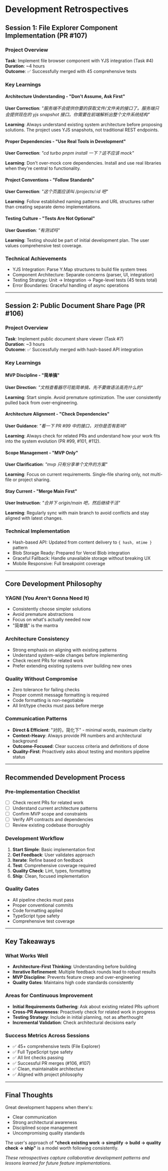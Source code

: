# Development Retrospectives

## Session 1: File Explorer Component Implementation (PR #107)

### Project Overview
**Task**: Implement file browser component with YJS integration (Task #4)  
**Duration**: ~4 hours  
**Outcome**: ✅ Successfully merged with 45 comprehensive tests

### Key Learnings

#### Architecture Understanding - "Don't Assume, Ask First"
**User Correction**: *"服务端不会提供你要的获取文件/文件夹的接口了。服务端只会提供现在的 yjs snapshot 接口。你需要在前端解析出整个文件系统结构"*

**Learning**: Always understand existing system architecture before proposing solutions. The project uses YJS snapshots, not traditional REST endpoints.

#### Proper Dependencies - "Use Real Tools in Development"
**User Correction**: *"cd turbo pnpm install 一下？这不应该 mock"*

**Learning**: Don't over-mock core dependencies. Install and use real libraries when they're central to functionality.

#### Project Conventions - "Follow Standards"
**User Correction**: *"这个页面应该叫 /projects/:id 吧"*

**Learning**: Follow established naming patterns and URL structures rather than creating separate demo implementations.

#### Testing Culture - "Tests Are Not Optional"
**User Question**: *"有测试吗"*

**Learning**: Testing should be part of initial development plan. The user values comprehensive test coverage.

### Technical Achievements
- YJS Integration: Parse Y.Map structures to build file system trees
- Component Architecture: Separate concerns (parser, UI, integration)
- Testing Strategy: Unit → Integration → Page-level tests (45 tests total)
- Error Boundaries: Graceful handling of async operations

---

## Session 2: Public Document Share Page (PR #106)

### Project Overview
**Task**: Implement public document share viewer (Task #7)  
**Duration**: ~3 hours  
**Outcome**: ✅ Successfully merged with hash-based API integration

### Key Learnings

#### MVP Discipline - "简单搞"
**User Direction**: *"文档查看器尽可能简单搞，先不要做语法高亮什么的"*

**Learning**: Start simple. Avoid premature optimization. The user consistently pulled back from over-engineering.

#### Architecture Alignment - "Check Dependencies"
**User Guidance**: *"看一下 PR #99 中的接口，对你是否有影响"*

**Learning**: Always check for related PRs and understand how your work fits into the system evolution (PR #99, #101, #112).

#### Scope Management - "MVP Only"
**User Clarification**: *"mvp 只有分享单个文件的方案"*

**Learning**: Focus on current requirements. Single-file sharing only, not multi-file or project sharing.

#### Stay Current - "Merge Main First"
**User Instruction**: *"合并下 origin/main 吧，然后继续干活"*

**Learning**: Regularly sync with main branch to avoid conflicts and stay aligned with latest changes.

### Technical Implementation
- Hash-based API: Updated from content delivery to `{ hash, mtime }` pattern
- Blob Storage Ready: Prepared for Vercel Blob integration
- Graceful Fallback: Handle unavailable storage without breaking UX
- Mobile Responsive: Full breakpoint coverage

---

## Core Development Philosophy

### YAGNI (You Aren't Gonna Need It)
- Consistently choose simpler solutions
- Avoid premature abstractions
- Focus on what's actually needed now
- "简单搞" is the mantra

### Architecture Consistency
- Strong emphasis on aligning with existing patterns
- Understand system-wide changes before implementing
- Check recent PRs for related work
- Prefer extending existing systems over building new ones

### Quality Without Compromise
- Zero tolerance for failing checks
- Proper commit message formatting is required
- Code formatting is non-negotiable
- All lint/type checks must pass before merge

### Communication Patterns
- **Direct & Efficient**: "对的，简化下" - minimal words, maximum clarity
- **Context-Heavy**: Always provide PR numbers and architectural background
- **Outcome-Focused**: Clear success criteria and definitions of done
- **Quality-First**: Proactively asks about testing and monitors pipeline status

---

## Recommended Development Process

### Pre-Implementation Checklist
- [ ] Check recent PRs for related work
- [ ] Understand current architecture patterns
- [ ] Confirm MVP scope and constraints
- [ ] Verify API contracts and dependencies
- [ ] Review existing codebase thoroughly

### Development Workflow
1. **Start Simple**: Basic implementation first
2. **Get Feedback**: User validates approach
3. **Iterate**: Refine based on feedback
4. **Test**: Comprehensive coverage required
5. **Quality Check**: Lint, types, formatting
6. **Ship**: Clean, focused implementation

### Quality Gates
- All pipeline checks must pass
- Proper conventional commits
- Code formatting applied
- TypeScript type safety
- Comprehensive test coverage

---

## Key Takeaways

### What Works Well
- **Architecture-First Thinking**: Understanding before building
- **Iterative Refinement**: Multiple feedback rounds lead to robust results
- **MVP Discipline**: Prevents feature creep and over-engineering
- **Quality Gates**: Maintains high code standards consistently

### Areas for Continuous Improvement
- **Initial Requirements Gathering**: Ask about existing related PRs upfront
- **Cross-PR Awareness**: Proactively check for related work in progress
- **Testing Strategy**: Include in initial planning, not as afterthought
- **Incremental Validation**: Check architectural decisions early

### Success Metrics Across Sessions
- ✅ 45+ comprehensive tests (File Explorer)
- ✅ Full TypeScript type safety
- ✅ All lint checks passing
- ✅ Successful PR merges (#106, #107)
- ✅ Clean, maintainable architecture
- ✅ Aligned with project philosophy

---

## Final Thoughts

Great development happens when there's:
- Clear communication
- Strong architectural awareness  
- Disciplined scope management
- Uncompromising quality standards

The user's approach of **"check existing work → simplify → build → quality check → ship"** is a model worth following consistently.

*These retrospectives capture collaborative development patterns and lessons learned for future feature implementations.*